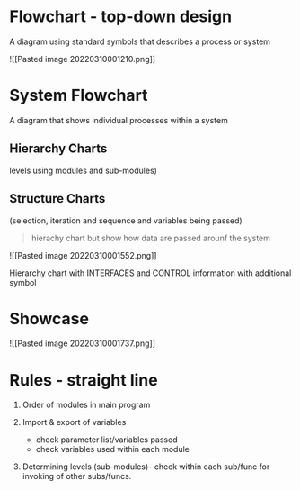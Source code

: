 # Flowchart - top-down design
   A diagram using standard symbols that describes a process or system

![[Pasted image 20220310001210.png]]

# System Flowchart
   A diagram that shows individual processes within a system

## Hierarchy Charts 
levels using modules and sub-modules)

## Structure Charts 
(selection, iteration and sequence and variables being passed)
> hierachy chart but show how data are  passed arounf the system

![[Pasted image 20220310001552.png]]

Hierarchy chart with INTERFACES and CONTROL information with additional symbol

# Showcase
![[Pasted image 20220310001737.png]]

# Rules - straight line

1. Order of modules in main program

2. Import & export of variables
	- check parameter list/variables passed
	- check variables used within each module

3. Determining levels (sub-modules)– check within each sub/func for invoking of other subs/funcs.